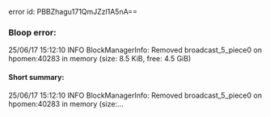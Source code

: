 error id: PBBZhagu171QmJZzl1A5nA==
### Bloop error:

25/06/17 15:12:10 INFO BlockManagerInfo: Removed broadcast_5_piece0 on hpomen:40283 in memory (size: 8.5 KiB, free: 4.5 GiB)
#### Short summary: 

25/06/17 15:12:10 INFO BlockManagerInfo: Removed broadcast_5_piece0 on hpomen:40283 in memory (size:...